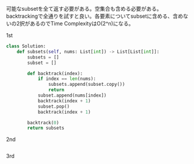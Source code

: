 可能なsubsetを全て返す必要がある。空集合も含める必要がある。
backtrackingで全通りを試すと良い。各要素についてsubsetに含める、含めないの2択があるのでTime ComplexityはO(2^n)になる。

1st
```python
class Solution:
    def subsets(self, nums: List[int]) -> List[List[int]]:
        subsets = []
        subset = []

        def backtrack(index):
            if index == len(nums):
                subsets.append(subset.copy())
                return
            subset.append(nums[index])
            backtrack(index + 1)
            subset.pop()
            backtrack(index + 1)

        backtrack(0)
        return subsets
```

2nd
```python
```

3rd
```python
```
